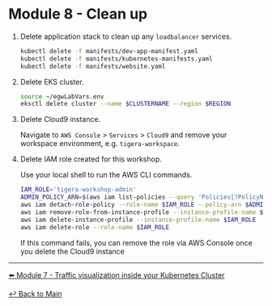 # Module 8 - Clean up

1. Delete application stack to clean up any `loadbalancer` services.

   ```bash
   kubectl delete -f manifests/dev-app-manifest.yaml
   kubectl delete -f manifests/kubernetes-manifests.yaml
   kubectl delete -f manifests/website.yaml
   ```

2. Delete EKS cluster.

   ```bash
   source ~/egwLabVars.env
   eksctl delete cluster --name $CLUSTERNAME --region $REGION
   ```
3. Delete Cloud9 instance.

   Navigate to `AWS Console` > `Services` > `Cloud9` and remove your workspace environment, e.g. `tigera-workspace`.

4. Delete IAM role created for this workshop.

   Use your local shell to run the AWS CLI commands.

   ```bash
   IAM_ROLE='tigera-workshop-admin'
   ADMIN_POLICY_ARN=$(aws iam list-policies --query 'Policies[?PolicyName==`AdministratorAccess`].Arn' --output text)
   aws iam detach-role-policy --role-name $IAM_ROLE --policy-arn $ADMIN_POLICY_ARN
   aws iam remove-role-from-instance-profile --instance-profile-name $IAM_ROLE --role-name $IAM_ROLE
   aws iam delete-instance-profile --instance-profile-name $IAM_ROLE
   aws iam delete-role --role-name $IAM_ROLE
   ```

   If this command fails, you can remove the role via AWS Console once you delete the Cloud9 instance

---

[:arrow_left: Module 7 - Traffic visualization inside your Kubernetes Cluster](/modules/module-7-visibility.md) <br>

[:leftwards_arrow_with_hook: Back to Main](/README.md) 